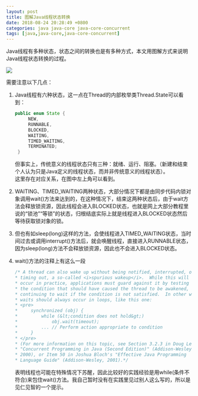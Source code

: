 ```yaml
---
layout: post
title: 图解Java线程状态转换
date: 2018-08-24 20:28:49 +0800
categories: java java-core java-core-concurrent
tags: [java,java-core,java-core-concurrent]
---
```


Java线程有多种状态，状态之间的转换也是有多种方式，本文用图解方式来说明Java线程状态转换的过程。

![](http://mcace.me/assets/images/2018/java-thread-states/image1.jpg)

需要注意以下几点：

1. Java线程有六种状态，这一点在Thread的内部枚举类Thread.State可以看到：

   ```java
   public enum State {
        NEW,
        RUNNABLE,
        BLOCKED,
        WAITING,
        TIMED_WAITING,
        TERMINATED;
    }
   ```
   但事实上，传统意义的线程状态只有三种：就绪、运行、阻塞。（新建和结束个人认为只是Java定义的线程状态，而并非传统意义的线程状态）。  
   这里存在对应关系，在图中左上角可以看到。
2. WAITING、TIMED_WAITING两种状态，大部分情况下都是由同步代码内锁对象调用wait()方法来达到的，在这种情况下，结束这两种状态后，由于wait方法会释放锁资源，因此线程会进入BLOCKED状态，也就是网上大部分教程里说的“锁池”“等锁”的状态，归根结底实际上就是线程进入BLOCKED状态然后等待获取锁对象的锁。
3. 但也有如sleep(long)这样的方法，会使线程进入TIMED_WAITING状态，当时间过去或调用interrupt()方法后，就会唤醒线程，直接进入RUNNABLE状态，因为sleep(long)方法不会释放锁资源，因此也不会进入BLOCKED状态。
4. wait()方法的注释上有这么一段

   ```java
   /* A thread can also wake up without being notified, interrupted, or
   * timing out, a so-called <i>spurious wakeup</i>.  While this will rarely
   * occur in practice, applications must guard against it by testing for
   * the condition that should have caused the thread to be awakened, and
   * continuing to wait if the condition is not satisfied.  In other words,
   * waits should always occur in loops, like this one:
   * <pre>
   *     synchronized (obj) {
   *         while (&lt;condition does not hold&gt;)
   *             obj.wait(timeout);
   *         ... // Perform action appropriate to condition
   *     }
   * </pre>
   * (For more information on this topic, see Section 3.2.3 in Doug Lea's
   * "Concurrent Programming in Java (Second Edition)" (Addison-Wesley,
   * 2000), or Item 50 in Joshua Bloch's "Effective Java Programming
   * Language Guide" (Addison-Wesley, 2001).*/
   ```

   表明线程也可能在特殊情况下苏醒，因此比较好的实践经验是用while(条件不符合)来包住wait()方法。我自己暂时没有在实践里见过别人这么写的，所以是见仁见智的一个提示。